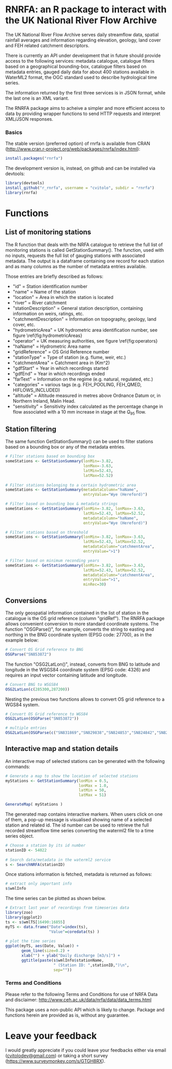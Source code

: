 RNRFA: an R package to interact with the UK National River Flow Archive
=======

The UK National River Flow Archive serves daily streamflow data, spatial rainfall averages and information regarding elevation, geology, land cover and FEH related catchment descriptors.

There is currently an API under development that in future should provide access to the following services: metadata catalogue, catalogue filters based on a geographical bounding-box, catalogue filters based on metadata entries, gauged daily data for about 400 stations available in WaterML2 format, the OGC standard used to describe hydrological time series.  

The information returned by the first three services is in JSON format, while the last one is an XML variant.

The RNRFA package aims to acheive a simpler and more efficient access to data by providing wrapper functions to send HTTP requests and interpret XML/JSON responses. 

### Basics
The stable version (preferred option) of rnrfa is available from CRAN (http://www.cran.r-project.org/web/packages/rnrfa/index.html):

```R
install.packages("rnrfa")
```

The development version is, instead, on github and can be installed via devtools:

```R
library(devtools)
install_github("r_rnrfa", username = "cvitolo", subdir = "rnrfa")
library(rnrfa)
```

# Functions

## List of monitoring stations
The R function that deals with the NRFA catalogue to retrieve the full list of monitoring stations is called GetStationSummary(). The function, used with no inputs, requests the full list of gauging stations with associated metadata. The output is a dataframe containing one record for each station and as many columns as the number of metadata entries available. 

Those entries are briefly described as follows:
* "id" = Station identification number
* "name" = Name of the station
* "location" = Area in which the station is located
* "river" = River catchment
* "stationDescription" = General station description, containing information on weirs, ratings, etc.
* "catchmentDescription" = Information on topography, geology, land cover, etc.
* "hydrometricArea" = UK hydrometric area identification number, see figure \ref{fig:hydrometricAreas}
* "operator" = UK measuring authorities, see figure \ref{fig:operators}
* "haName" = Hydrometric Area name
* "gridReference" = OS Grid Reference number
* "stationType" = Type of station (e.g. flume, weir, etc.)
* "catchmentArea" = Catchment area in (Km^2)
* "gdfStart" = Year in which recordings started
* "gdfEnd" = Year in which recordings ended
* "farText" = Information on the regime (e.g. natural, regulated, etc.)
* "categories" = various tags (e.g. FEH\_POOLING, FEH\_QMED, HIFLOWS\_INCLUDED)
* "altitude" = Altitude measured in metres above Ordnance Datum or, in Northern Ireland, Malin Head.
* "sensitivity" = Sensitivity index calculated as the percentage change in flow associated with a 10 mm increase in stage at the $Q_{95}$ flow.

## Station filtering
The same function GetStationSummary() can be used to filter stations based on a bounding box or any of the metadata entries. 

```R
# Filter stations based on bounding box
someStations <- GetStationSummary(lonMin=-3.82, 
                                  lonMax=-3.63, 
                                  latMin=52.43, 
                                  latMax=52.52)
                                  
# Filter stations belonging to a certain hydrometric area
someStations <- GetStationSummary(metadataColumn="haName",
                                  entryValue="Wye (Hereford)")

# Filter based on bounding box & metadata strings
someStations <- GetStationSummary(lonMin=-3.82, lonMax=-3.63, 
                                  latMin=52.43, latMax=52.52,
                                  metadataColumn="haName",
                                  entryValue="Wye (Hereford)")

# Filter stations based on threshold
someStations <- GetStationSummary(lonMin=-3.82, lonMax=-3.63, 
                                  latMin=52.43, latMax=52.52,
                                  metadataColumn="catchmentArea",
                                  entryValue=">1")

# Filter based on minimum reconding years
someStations <- GetStationSummary(lonMin=-3.82, lonMax=-3.63, 
                                  latMin=52.43, latMax=52.52,
                                  metadataColumn="catchmentArea",
                                  entryValue=">1",
                                  minRec=30)
```

## Conversions
The only geospatial information contained in the list of station in the catalogue is the OS grid reference (column "gridRef"). The RNRFA package allows convenient conversion to more standard coordinate systems. The function "OSGParse()", for example, converts the string to easting and northing in the BNG coordinate system (EPSG code: 27700), as in the example below:

```R
# Convert OS Grid reference to BNG
OSGParse("SN853872")
```

The function "OSG2LatLon()", instead, converts from BNG to latitude and longitude in the WSGS84 coordinate system (EPSG code: 4326) and requires an input vector containing latitude and longitude.

```R
# Convert BNG to WSGS84
OSG2LatLon(c(285300,287200))
```

Nesting the previous two functions allows to convert OS grid reference to a WGS84 system. 
```R
# Convert OS Grid reference to WGS84 
OSG2LatLon(OSGParse("SN853872"))

# multiple entries 
OSG2LatLon(OSGParse(c("SN831869","SN829838","SN824853","SN824842","SN826854")))
```

## Interactive map and station details
An interactive map of selected stations can be generated with the following commands:

```R
# Generate a map to show the location of selected stations
myStations <- GetStationSummary(lonMin = 0.5,
                                lonMax = 1.0, 
                                latMin = 50, 
                                latMax = 51)

GenerateMap( myStations )
```

The generated map contains interactive markers. When users click on one of them, a pop-up message is visualised showing name of a selected station and related id. The id number can be used to retrieve the full recorded streamflow time series converting the waterml2 file to a time series object.

```R
# Choose a station by its id number
stationID <- 54022
 
# Search data/metadata in the waterml2 service
s <- SearchNRFA(stationID)
```

Once stations information is fetched, metadata is returned as follows:

```R
# extract only important info 
s$wmlInfo
```

The time series can be plotted as shown below.

```R
# Extract last year of recordings from timeseries data
library(zoo)
library(ggplot2)
ts <- s$wmlTS[16490:16855] 
myTS <- data.frame("Date"=index(ts),
                   "Value"=coredata(ts) )
 
# plot the time series
ggplot(myTS, aes(Date, Value)) + 
       geom_line(size=0.2) + 
       xlab("") + ylab("Daily discharge [m3/s]") +
       ggtitle(paste(s$wmlInfo$stationName,
                     " (Station ID: ",stationID,")\n",
                     sep=""))
```

### Terms and Conditions
Please refer to the following Terms and Conditions for use of NRFA Data and disclaimer: http://www.ceh.ac.uk/data/nrfa/data/data_terms.html 

This package uses a non-public API which is likely to change. Package and functions herein are provided as is, without any guarantee.

# Leave your feedback
I would greatly appreciate if you could leave your feedbacks either via email (cvitolodev@gmail.com) or taking a short survey (https://www.surveymonkey.com/s/GTGH8RX).
